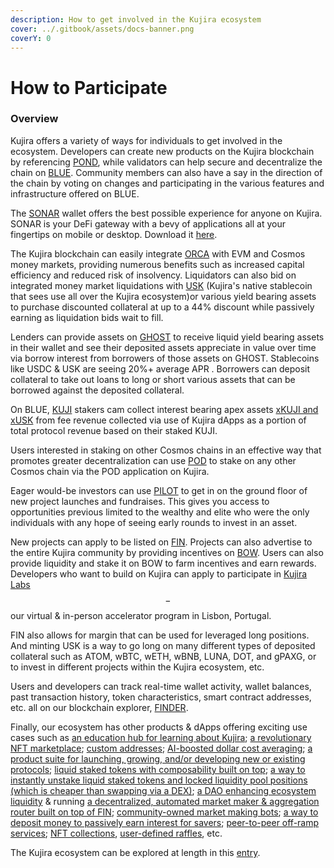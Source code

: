 ```yaml
---
description: How to get involved in the Kujira ecosystem
cover: ../.gitbook/assets/docs-banner.png
coverY: 0
---
```


# How to Participate

### Overview

Kujira offers a variety of ways for individuals to get involved in the ecosystem. Developers can create new products on the Kujira blockchain by referencing [POND](../dapps-and-infrastructure/pond.md), while validators can help secure and decentralize the chain on [BLUE](../dapps-and-infrastructure/blue/). Community members can also have a say in the direction of the chain by voting on changes and participating in the various features and infrastructure offered on BLUE.

The [SONAR](../dapps-and-infrastructure/kujira-wallet/) wallet offers the best possible experience for anyone on Kujira. SONAR is your DeFi gateway with a bevy of applications all at your fingertips on mobile or desktop. Download it [here](https://sonar.kujira.network/).

The Kujira blockchain can easily integrate [ORCA](../dapps-and-infrastructure/orca/) with EVM and Cosmos money markets, providing numerous benefits such as increased capital efficiency and reduced risk of insolvency. Liquidators can also bid on integrated money market liquidations with [USK](../dapps-and-infrastructure/usk-stablecoin.md) (Kujira's native stablecoin that sees use all over the Kujira ecosystem)or various yield bearing assets to purchase discounted collateral at up to a 44% discount while passively earning as liquidation bids wait to fill.

Lenders can provide assets on [GHOST](../dapps-and-infrastructure/ghost-money-market/) to receive liquid yield bearing assets in their wallet and see their deposited assets appreciate in value over time via borrow interest from borrowers of those assets on GHOST. Stablecoins like USDC & USK are seeing 20%+ average APR . Borrowers can deposit collateral to take out loans to long or short various assets that can be borrowed against the deposited collateral.&#x20;

On BLUE, [KUJI](../tokenomics/kuji-token/) stakers cam collect interest bearing apex assets [xKUJI and xUSK](../dapps-and-infrastructure/ghost-money-market/lend.md) from fee revenue collected via use of Kujira dApps as a portion of total protocol revenue based on their staked KUJI.&#x20;

Users interested in staking on other Cosmos chains in an effective way that promotes greater decentralization can use [POD](../dapps-and-infrastructure/pod/) to stake on any other Cosmos chain via the POD application on Kujira.

Eager would-be investors can use [PILOT](../dapps-and-infrastructure/pilot-launchpad.md) to get in on the ground floor of new project launches and fundraises. This gives you access to opportunities previous limited to the wealthy and elite who were the only individuals with any hope of seeing early rounds to invest in an asset.&#x20;

New projects can apply to be listed on [FIN](../dapps-and-infrastructure/fin/). Projects can also advertise to the entire Kujira community by providing incentives on [BOW](../dapps-and-infrastructure/bow/). Users can also provide liquidity and stake it on BOW to farm incentives and earn rewards. Developers who want to build on Kujira can apply to participate in [Kujira Labs](broken-reference)$$-$$our virtual & in-person accelerator program in Lisbon, Portugal.

FIN also allows for margin that can be used for leveraged long positions. And minting USK is a way to go long on many different types of deposited collateral such as ATOM, wBTC, wETH, wBNB, LUNA, DOT, and gPAXG, or to invest in different projects within the Kujira ecosystem, etc.

Users and developers can track real-time wallet activity, wallet balances, past transaction history, token characteristics, smart contract addresses, etc. all on our blockchain explorer, [FINDER](../dapps-and-infrastructure/finder/).

Finally, our ecosystem has other products & dApps offering exciting use cases such as [an education hub for learning about Kujira](https://winkhub.app/);  [a revolutionary NFT marketplace](https://winkhub.app/posts/gojira-kujiras-revolutionary-nft-marketplace); [custom addresses](https://winkhub.app/posts/kujira-name-system-is-launching-on-the-gojira-nft-marketplace); [AI-boosted dollar cost averaging](https://calculated.fi/); [a product suite for launching, growing, and/or developing new or existing protocols](https://dashboard.fuzion.app/); [liquid staked tokens with composability built on top](https://quarkprotocol.com/app/stake?asset=KUJI); [a way to instantly unstake liquid staked tokens and locked liquidity pool positions (which is cheaper than swapping via a DEX)](https://unstake.fi/);  [a DAO enhancing ecosystem liquidity](https://mantadao.app/) & running [a decentralized, automated market maker & aggregation router built on top of FIN](https://mantaswap.app/); [community-owned market making bots](https://hummingbot.org/); [a way to deposit money to passively earn interest for savers](https://www.namifi.app/en); [peer-to-peer off-ramp services](https://app.localmoney.io/); [NFT collections](https://kujira.network/ecosystem), [user-defined raffles](https://plank.fi/), etc.&#x20;

The Kujira ecosystem can be explored at length in this [entry](wider-ecosystem.md).&#x20;
